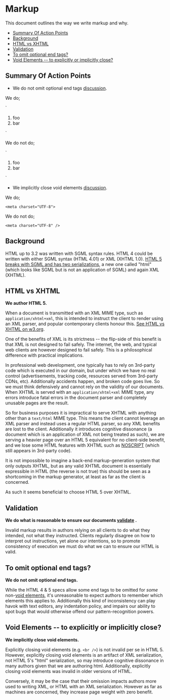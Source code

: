 # Markup

This document outlines the way we write markup and why.

- [Summary Of Action Points](#summary-of-action-points)
- [Background](#background)
- [HTML vs XHTML](#html-vs-xhtml)
- [Validation](#validation)
- [To omit optional end tags?](#to-omit-optional-end-tags)
- [Void Elements -- to explicitly or implicitly close?](#void-elements----to-explicitly-or-implicitly-close)

## Summary Of Action Points

- We do not omit optional end tags [discussion](#to-omit-optional-end-tags).

We do;

`<ol>
    <li>foo</li>
    <li>bar</li>
</ol>`

We do not do;

`<ol>
    <li>foo
    <li>bar
</ol>`


- We implicitly close void elements [discussion](#void-elements----to-explicitly-or-implicitly-close).

We do;

`<meta charset="UTF-8">`

We do not do;

`<meta charset="UTF-8" />`


## Background

HTML up to 3.2 was written with SGML syntax rules.  HTML 4 could be written with either SGML syntax (HTML 4.01) or XML (XHTML 1.0).  [HTML 5 breaks with SGML and has two serializations](https://www.w3.org/blog/2008/01/html5-is-html-and-xml/), a new one called "html" (which looks like SGML but is not an application of SGML) and again XML (XHTML).


## HTML vs XHTML

**We author HTML 5.**

When a document is transmitted with an XML MIME type, such as `application/xhtml+xml`, this is intended to instruct the client to render using an XML parser, and popular contemporary clients honour this. [See HTML vs XHTML on w3.org](https://www.w3.org/TR/html5/introduction.html#html-vs-xhtml).

One of the benefits of XML is its strictness -- the flip-side of this benefit is that XML is not designed to fail safely.  The internet, the web, and typical web clients are however designed to fail safely. This is a philosophical difference with practical implications.

In professional web development, one typically has to rely on 3rd-party code which is executed in our domain, but under which we have no real control (advertisements, tracking code, resources served from 3rd-party CDNs, etc).  Additionally accidents happen, and broken code goes live.  So we must think defensively and cannot rely on the validity of our documents.  When XHTML is served with an `application/xhtml+xml` MIME type, any errors introduce fatal errors in the document parser and completely unusable pages are the result.

So for business purposes it is impractical to serve XHTML with anything other than a `text/html` MIME type.  This means the client cannot leverage an XML parser and instead uses a regular HTML parser, so any XML benefits are lost to the client. Additionally it introduces cognitive dissonance (a document which is an application of XML not being treated as such), we are serving a heavier page over an HTML 5 equivalent for no client-side benefit, and we lose some HTML features with XHTML such as [NOSCRIPT](https://www.w3.org/TR/html5/scripting-1.html#the-noscript-element) (which still appears in 3rd-party code).

It is not impossible to imagine a back-end markup-generation system that only outputs XHTML, but as any valid XHTML document is essentially expressible in HTML (the reverse is not true) this should be seen as a shortcoming in the markup generator, at least as far as the client is concerned.

As such it seems beneficial to choose HTML 5 over XHTML.


## Validation

**We do what is reasonable to ensure our documents [validate](https://validator.w3.org/) .**

Invalid markup results in authors relying on all clients to do what they intended, not what they instructed.  Clients regularly disagree on how to interpret out instructions, yet alone our intentions, so to promote consistency of execution we must do what we can to ensure our HTML is valid.

## To omit optional end tags?

**We do not omit optional end tags.**

While the HTML 4 & 5 specs allow some end tags to be omitted for _some_ non-[void elements](https://www.w3.org/TR/html5/syntax.html#void-elements), it's unreasonable to expect authors to remember which elements this applies to.  Additionally this kind of inconsistency can play havok with text editors, any indentation policy, and impairs our ability to spot bugs that would otherwise offend our pattern-recognition powers.


## Void Elements -- to explicitly or implicitly close?

**We implicitly close void elements.**

Explicitly closing void elements (e.g. `<br />`) is not invalid per se in HTML 5.  However, explicitly closing void elements is an artifact of XML serialization, not HTML 5's "html" serialization, so may introduce cognitive dissonance in many authors given that we are authoring html.  Additionally, explicitly closing void elements was invalid in older versions of HTML.

Conversely, it may be the case that their omission impacts authors more used to writing XML, or HTML with an XML serialization. However as far as machines are concerned, they increase page weight with zero benefit.


